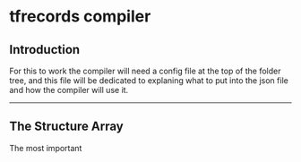 # tfrecords compiler

## Introduction

For this to work the compiler will need a config file at the top of the folder tree, and this file will be dedicated
to explaning what to put into the json file and how the compiler will use it.

---

## The Structure Array

The most important 